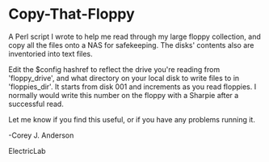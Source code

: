 # Copy-That-Floppy
A Perl script I wrote to help me read through my large floppy collection, and copy all the files onto a NAS for safekeeping. 
The disks' contents also are inventoried into text files.

Edit the $config hashref to reflect the drive you're reading from 'floppy_drive', and what directory on your local disk to write files to in 'floppies_dir'.
It starts from disk 001 and increments as you read floppies. I normally would write this number on the floppy with a Sharpie after a successful read.

Let me know if you find this useful, or if you have any problems running it.

-Corey J. Anderson

ElectricLab
